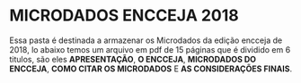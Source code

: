 # MICRODADOS ENCCEJA 2018

Essa pasta é destinada a armazenar os Microdados da edição encceja de 2018, lo abaixo temos um arquivo em pdf de 15 páginas que é dividido em 6 titulos, são eles **APRESENTAÇÃO**, **O ENCCEJA**, **MICRODADOS DO ENCCEJA**, **COMO CITAR OS MICRODADOS** E **AS CONSIDERAÇÕES FINAIS**.

